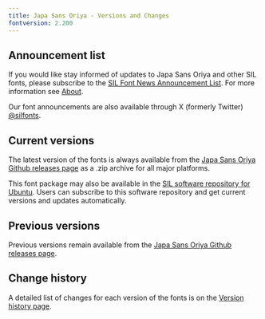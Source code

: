 ```yaml
---
title: Japa Sans Oriya - Versions and Changes
fontversion: 2.200
---
```


## Announcement list

If you would like stay informed of updates to Japa Sans Oriya and other SIL fonts, please subscribe to the [SIL Font News Announcement List](https://groups.google.com/a/groups.sil.org/forum/#!forum/sil-font-news). For more information see [About](about.md).

Our font announcements are also available through X (formerly Twitter) [\@silfonts](https://x.com/silfonts).

## Current versions

The latest version of the fonts is always available from the [Japa Sans Oriya Github releases page](https://github.com/silnrsi/font-japa-sans-oriya/releases) as a .zip archive for all major platforms.

This font package may also be available in the [SIL software repository for Ubuntu](https://packages.sil.org/). Users can subscribe to this software repository and get current versions and updates automatically.

## Previous versions

Previous versions remain available from the [Japa Sans Oriya Github releases page](https://github.com/silnrsi/font-japa-sans-oriya/releases).

## Change history

A detailed list of changes for each version of the fonts is on the [Version history page](history.md).
